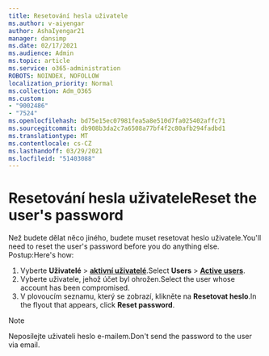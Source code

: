```yaml
---
title: Resetování hesla uživatele
ms.author: v-aiyengar
author: AshaIyengar21
manager: dansimp
ms.date: 02/17/2021
ms.audience: Admin
ms.topic: article
ms.service: o365-administration
ROBOTS: NOINDEX, NOFOLLOW
localization_priority: Normal
ms.collection: Adm_O365
ms.custom:
- "9002486"
- "7524"
ms.openlocfilehash: bd75e15ec07981fea5a8e510d7fa025402affc71
ms.sourcegitcommit: db908b3da2c7a6508a77bf4f2c80afb294fadbd1
ms.translationtype: MT
ms.contentlocale: cs-CZ
ms.lasthandoff: 03/29/2021
ms.locfileid: "51403088"
---
```

# <a name="reset-the-users-password"></a><span data-ttu-id="62667-102">Resetování hesla uživatele</span><span class="sxs-lookup"><span data-stu-id="62667-102">Reset the user's password</span></span>

<span data-ttu-id="62667-103">Než budete dělat něco jiného, budete muset resetovat heslo uživatele.</span><span class="sxs-lookup"><span data-stu-id="62667-103">You'll need to reset the user's password before you do anything else.</span></span> <span data-ttu-id="62667-104">Postup:</span><span class="sxs-lookup"><span data-stu-id="62667-104">Here's how:</span></span>

1. <span data-ttu-id="62667-105">Vyberte **Uživatelé**  >  **[aktivní uživatelé](https://go.microsoft.com/fwlink/p/?linkid=834822)**.</span><span class="sxs-lookup"><span data-stu-id="62667-105">Select **Users** > **[Active users](https://go.microsoft.com/fwlink/p/?linkid=834822)**.</span></span>
1. <span data-ttu-id="62667-106">Vyberte uživatele, jehož účet byl ohrožen.</span><span class="sxs-lookup"><span data-stu-id="62667-106">Select the user whose account has been compromised.</span></span>
1. <span data-ttu-id="62667-107">V plovoucím seznamu, který se zobrazí, klikněte na **Resetovat heslo**.</span><span class="sxs-lookup"><span data-stu-id="62667-107">In the flyout that appears, click **Reset password**.</span></span>

> [!NOTE]
> <span data-ttu-id="62667-108">Neposílejte uživateli heslo e-mailem.</span><span class="sxs-lookup"><span data-stu-id="62667-108">Don't send the password to the user via email.</span></span>

